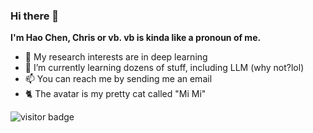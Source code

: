 ### Hi there 👋

**I'm Hao Chen, Chris or vb. vb is kinda like a pronoun of me.**

- 🏫 My research interests are in deep learning
- 🌱 I’m currently learning dozens of stuff, including LLM (why not?lol)
- 📫 You can reach me by sending me an email
- 🐈 The avatar is my pretty cat called "Mi Mi"


<!-- [![VoiceBeer's Github Stats](https://github-readme-stats.vercel.app/api?username=VoiceBeer&show_icons=true)](https://github.com/anuraghazra/github-readme-stats) -->


<img src="https://visitor-badge.laobi.icu/badge?page_id=VoiceBeer.VoiceBeer" alt="visitor badge"/>
